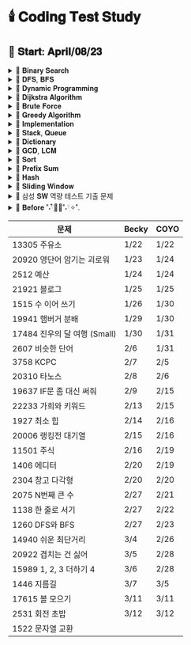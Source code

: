 # 🕯️ 𝐂𝐨𝐝𝐢𝐧𝐠 𝐓𝐞𝐬𝐭 𝐒𝐭𝐮𝐝𝐲

## 📅 𝐒𝐭𝐚𝐫𝐭: 𝐀𝐩𝐫𝐢𝐥/𝟎𝟖/𝟐𝟑

<details>
  <summary>📂 𝐁𝐢𝐧𝐚𝐫𝐲 𝐒𝐞𝐚𝐫𝐜𝐡 </summary>
  <br>

- [[BOJ]2805_나무 자르기](https://www.acmicpc.net/problem/2805)
- [[PRO]64062_징검다리 건너기](https://school.programmers.co.kr/learn/courses/30/lessons/64062)
- [[PRO]43238_입국 심사](https://school.programmers.co.kr/learn/courses/30/lessons/43238)
- [[PRO]142085_디펜스 게임](https://school.programmers.co.kr/learn/courses/30/lessons/142085)
- [[PRO]72412_순위 검색](https://school.programmers.co.kr/learn/courses/30/lessons/72412)
- [[BOJ]17266_어두운 굴다리](https://www.acmicpc.net/problem/17266)
- [[BOJ]2512_예산](https://www.acmicpc.net/problem/2512)
- [[BOJ]19637_IF문 좀 대신 써줘](https://www.acmicpc.net/problem/19637)
- [[BOJ]20922_겹치는 건 싫어](https://www.acmicpc.net/problem/20922)
- [[BOJ]15989_1, 2, 3 더하기 4](https://www.acmicpc.net/problem/15989)

</details>

<details>
  <summary>📂 𝐃𝐅𝐒, 𝐁𝐅𝐒 </summary>
  <br>

- [[PRO]43164여행경로](https://school.programmers.co.kr/learn/courses/30/lessons/43164)
- [[PRO]67259_경주로 건설](https://school.programmers.co.kr/learn/courses/30/lessons/67259)
- [[BOJ]17086_아기 상어 2](https://www.acmicpc.net/problem/17086)
- [[PRO]86971_전력망을 둘로 나누기](https://school.programmers.co.kr/learn/courses/30/lessons/86971)
- [[PRO]81302_거리두기 확인하기](https://school.programmers.co.kr/learn/courses/30/lessons/81302)
- [[PRO]154540_무인도 여행](https://school.programmers.co.kr/learn/courses/30/lessons/154540)
- [[PRO]159993_미로 탈출](https://school.programmers.co.kr/learn/courses/30/lessons/159993)
- [[PRO]169199_리코쳇 로봇](https://school.programmers.co.kr/learn/courses/30/lessons/169199)
- [[PRO]12952_N-Queen](https://school.programmers.co.kr/learn/courses/30/lessons/12952)
- [[BOJ]1926_그림](https://www.acmicpc.net/problem/1926)
- [[BOJ]10026_적록색약](https://www.acmicpc.net/problem/10026)
- [[BOJ]4179_불!](https://www.acmicpc.net/problem/4179)
- [[BOJ]6593_상범 빌딩](https://www.acmicpc.net/problem/6593)
- [[BOJ]1260_DFS와 BFS](https://www.acmicpc.net/problem/1260)
- [[BOJ]14940_쉬운 최단거리](https://www.acmicpc.net/problem/14940)

</details>

<details>
  <summary>📂 𝐃𝐲𝐧𝐚𝐦𝐢𝐜 𝐏𝐫𝐨𝐠𝐫𝐚𝐦𝐦𝐢𝐧𝐠 </summary>
  <br>

- [[PRO]12971_스티커 모으기 2](https://school.programmers.co.kr/learn/courses/30/lessons/12971)
- [[BOJ]9465_스티커](https://www.acmicpc.net/problem/9465)
- [[BOJ]11726_2 x n 타일링](https://www.acmicpc.net/problem/11726)
- [[BOJ]11727_2 x n 타일링 2](https://www.acmicpc.net/problem/11727)
- [[BOJ]2193_이친수](https://www.acmicpc.net/problem/2193)
- [[BOJ]15990_1, 2, 3 더하기 5](https://www.acmicpc.net/problem/15990)
- [[BOJ]11053_가장 긴 증가하는 부분 수열](https://www.acmicpc.net/problem/11053)
- [[BOJ]1912_연속합](https://www.acmicpc.net/problem/1912)
- [[BOJ]1699_제곱수의 합](https://www.acmicpc.net/problem/1699)
- [[BOJ]9655_돌 게임](https://www.acmicpc.net/problem/9655)
- [[BOJ]10844_쉬운 계단 수](https://www.acmicpc.net/problem/10844)
- [[PRO]12905_가장 큰 정사각형 찾기](https://school.programmers.co.kr/learn/courses/30/lessons/12905)
- [[BOJ]15486_퇴사 2](https://www.acmicpc.net/problem/15486)
- [[BOJ]1149_RGB거리](https://www.acmicpc.net/problem/1149)
- [[BOJ]9084_동전](https://www.acmicpc.net/problem/9084)
- [[BOJ]1446_지름길](https://www.acmicpc.net/problem/1446)

</details>

<details>
  <summary>📂 𝐃𝐢𝐣𝐤𝐬𝐭𝐫𝐚 𝐀𝐥𝐠𝐨𝐫𝐢𝐭𝐡𝐦 </summary>
  <br>

- [[PRO]72413_합승 택시 요금](https://school.programmers.co.kr/learn/courses/30/lessons/72413)
- [[PRO]12978_배달](https://school.programmers.co.kr/learn/courses/30/lessons/12978)

</details>

<details>
  <summary>📂 𝐁𝐫𝐮𝐭𝐞 𝐅𝐨𝐫𝐜𝐞 </summary>
  <br>

- [[BOJ]2003_수들의 합2](https://www.acmicpc.net/problem/2003)
- [[BOJ]7568_덩치](https://www.acmicpc.net/problem/7568)
- [[BOJ]3085_사탕 게임](https://www.acmicpc.net/problem/3085)
- [[BOJ]6064_카잉 달력](https://www.acmicpc.net/problem/6064)
- [[BOJ]10655_마라톤 1](https://www.acmicpc.net/problem/10655)
- [[BOJ]18429_근손실](https://www.acmicpc.net/problem/18429)
- [[PRO]12923_숫자 블록](https://school.programmers.co.kr/learn/courses/30/lessons/12923)
- [[BOJ]7568_덩치](https://www.acmicpc.net/problem/7568)
- [[BOJ]17484_진우의 달 여행 (Small)](https://www.acmicpc.net/problem/17484)
- [[BOJ]1515_수 이어 쓰기](https://www.acmicpc.net/problem/1515)
- [[BOJ]2304_창고 다각형](https://www.acmicpc.net/problem/2304)
- [[BOJ]2531_회전 초밥](https://www.acmicpc.net/problem/2531)

</details>

<details>
  <summary>📂 𝐆𝐫𝐞𝐞𝐝𝐲 𝐀𝐥𝐠𝐨𝐫𝐢𝐭𝐡𝐦 </summary>
  <br>

- [[BOJ]2785_체인](https://www.acmicpc.net/problem/2785)
- [[BOJ]13305_주유소](https://www.acmicpc.net/problem/13305)
- [[BOJ]19941_햄버거 분배](https://www.acmicpc.net/problem/19941)
- [[BOJ]20310_타노스](https://www.acmicpc.net/problem/20310)
- [[BOJ]11501_주식](https://www.acmicpc.net/problem/11501)
- [[BOJ]17615_볼 모으기](https://www.acmicpc.net/problem/17615)

</details>

<details>
  <summary>📂 𝐈𝐦𝐩𝐥𝐞𝐦𝐞𝐧𝐭𝐚𝐭𝐢𝐨𝐧 </summary>
  <br>

- [[BOJ]1316_ 단어 체커](https://www.acmicpc.net/problem/1316)
- [[BOJ]16967_배열 복원하기](https://www.acmicpc.net/problem/16967)
- [[BOJ]1205_등수 구하기](https://www.acmicpc.net/problem/1205)
- [[BOJ]1244_스위치 켜고 끄기](https://www.acmicpc.net/problem/1244)
- [[BOJ]1138_한 줄로 서기](https://www.acmicpc.net/problem/1138)
- [[PRO]68936_쿼드압축 후 개수 세기](https://school.programmers.co.kr/learn/courses/30/lessons/68936)
- [[PRO]68645_삼각 달팽이](https://school.programmers.co.kr/learn/courses/30/lessons/68645)
- [[PRO]131704_택배 상자](https://school.programmers.co.kr/learn/courses/30/lessons/131704)
- [[PRO]72411_메뉴 리뉴얼](https://school.programmers.co.kr/learn/courses/30/lessons/72411)
- [[PRO]140107_점 찍기](https://school.programmers.co.kr/learn/courses/30/lessons/140107)
- [[PRO]67257_수식 최대화](https://school.programmers.co.kr/learn/courses/30/lessons/67257)
- [[PRO]77485_행렬 테두리 회전하기](https://school.programmers.co.kr/learn/courses/30/lessons/77485)
- [[PRO]155651_호텔 대실](https://school.programmers.co.kr/learn/courses/30/lessons/155651)
- [[PRO]148653_마법의 엘리베이터](https://school.programmers.co.kr/learn/courses/30/lessons/148653)
- [[PRO]12946_하노이의 탑](https://school.programmers.co.kr/learn/courses/30/lessons/12946)
- [[PRO]152996_시소 짝꿍](https://school.programmers.co.kr/learn/courses/30/lessons/152996)
- [[PRO]131130_혼자 놀기의 달인](https://school.programmers.co.kr/learn/courses/30/lessons/131130)
- [[PRO]147354_테이블 해시 함수](https://school.programmers.co.kr/learn/courses/30/lessons/147354)
- [[PRO]42890_후보키](https://school.programmers.co.kr/learn/courses/30/lessons/42890)
- [[PRO]172927_광물 캐기](https://school.programmers.co.kr/learn/courses/30/lessons/172927)
- [[PRO]181187_두 원 사이의 정수 쌍](https://school.programmers.co.kr/learn/courses/30/lessons/181187)
- [[PRO]176962_과제 진행하기](https://school.programmers.co.kr/learn/courses/30/lessons/176962)
- [[PRO]150368_이모티콘 할인행사](https://school.programmers.co.kr/learn/courses/30/lessons/150368)
- [[PRO]160585_혼자서 하는 틱택토](https://school.programmers.co.kr/learn/courses/30/lessons/160585)
- [[BOJ]23971_ZOAC 4](https://www.acmicpc.net/problem/23971)
- [[BOJ]5073_삼각형과 세 변](https://www.acmicpc.net/problem/5073)
- [[BOJ]2292_벌집](https://www.acmicpc.net/problem/2292)
- [[BOJ]1157_단어 공부](https://www.acmicpc.net/problem/1157)
- [[BOJ]11723_집합](https://www.acmicpc.net/problem/11723)
- [[BOJ]10431_줄세우기](https://www.acmicpc.net/problem/10431)
- [[BOJ]8979_올림픽](https://www.acmicpc.net/problem/8979)
- [[BOJ]4659_비밀번호 발음하기](https://www.acmicpc.net/problem/4659)
- [[BOJ]25757_임스와 함께하는 미니게임](https://www.acmicpc.net/problem/25757)
- [[BOJ]20125_쿠키의 신체 측정](https://www.acmicpc.net/problem/20125)
- [[BOJ]1205_등수 구하기](https://www.acmicpc.net/problem/1205)
- [[BOJ]1244_스위치 켜고 끄기](https://www.acmicpc.net/problem/1244)
- [[BOJ]9017_크로스 컨트리](https://www.acmicpc.net/problem/9017)
- [[BOJ]2607_비슷한 단어](https://www.acmicpc.net/problem/2607)
- [[BOJ]20006_랭킹전 대기열](https://www.acmicpc.net/problem/20006)
- [[BOJ]1138_한 줄로 서기](https://www.acmicpc.net/problem/1138)

</details>

<details>
  <summary>📂 𝐒𝐭𝐚𝐜𝐤, 𝐐𝐮𝐞𝐮𝐞 </summary>
  <br>

- [[BOJ]1935_후위 표기식2](https://www.acmicpc.net/problem/1935)
- [[PRO]42586_기능개발](https://school.programmers.co.kr/learn/courses/30/lessons/42586)
- [[BOJ]2164_카드2](https://www.acmicpc.net/problem/2164)
- [[BOJ]1927_최소 힙](https://www.acmicpc.net/problem/1927)
- [[BOJ]1406_에디터](https://www.acmicpc.net/problem/1406)

</details>

<details>
  <summary>📂 𝐃𝐢𝐜𝐭𝐢𝐨𝐧𝐚𝐫𝐲 </summary>
  <br>

- [[PRO]132265_롤케이크 자르기](https://school.programmers.co.kr/learn/courses/30/lessons/132265)

</details>

<details>
  <summary>📂 𝐆𝐂𝐃, 𝐋𝐂𝐌 </summary>
  <br>

- [[PRO]135807_숫자 카드 나누기](https://school.programmers.co.kr/learn/courses/30/lessons/135807)

</details>

<details>
  <summary>📂 𝐒𝐨𝐫𝐭 </summary>
  <br>

- [[PRO]181188_요격 시스템](https://school.programmers.co.kr/learn/courses/30/lessons/181188)
- [[BOJ]20920_영단어 암기는 괴로워](https://www.acmicpc.net/problem/20920)
- [[BOJ]3758_KCPC](https://www.acmicpc.net/problem/3758)
- [[BOJ]2075_N번째로 큰 수](https://www.acmicpc.net/problem/2075)

</details>

<details>
  <summary>📂 𝐏𝐫𝐞𝐟𝐢𝐱 𝐒𝐮𝐦 </summary>
  <br>

- [[BOJ]21921_블로그](https://www.acmicpc.net/problem/21921)

</details>

<details>
  <summary>📂 𝐇𝐚𝐬𝐡 </summary>
  <br>

- [[BOJ]22233_가희와 키워드](https://www.acmicpc.net/problem/22233)

</details>

<details>
  <summary>📂 𝐒𝐥𝐢𝐝𝐢𝐧𝐠 𝐖𝐢𝐧𝐝𝐨𝐰 </summary>
  <br>

- [[BOJ]1522_문자열 교환](https://www.acmicpc.net/problem/1522)

</details>

<details>
  <summary>📂 삼성 𝐒𝐖 역량 테스트 기출 문제 </summary>
  <br>

💙 문제집 링크: https://www.acmicpc.net/workbook/view/1152

- [[BOJ]14888_연산자 끼워넣기](https://www.acmicpc.net/problem/14888)
- [[BOJ]14889_스타트와 링크](https://www.acmicpc.net/problem/14889)
- [[BOJ]15686_치킨배달](https://www.acmicpc.net/problem/15686)
- [[BOJ]20055_컨베이어 벨트 위의 로봇](https://www.acmicpc.net/problem/20055)
- [[BOJ]21608_상어 초등학교](https://www.acmicpc.net/problem/21608)
- [[BOJ]21610_마법사 상어와 비바라기](https://www.acmicpc.net/problem/21610)
- [[BOJ]3190_뱀](https://www.acmicpc.net/problem/3190)

</details>

<details>
  <summary> 📁 𝐁𝐞𝐟𝐨𝐫𝐞 ˚˖𓍢ִִ໋🌊🦈˚˖𓍢ִ✧˚. </summary>
  <br>




</details>

| 문제                      | Becky | COYO |
|-------------------------|-------|------|
| 13305	 주유소              | 1/22  | 1/22 |
| 20920	 영단어 암기는 괴로워      | 1/23  | 1/24 |
| 2512	 예산                | 1/24  | 1/24 |
| 21921	 블로그              | 1/25  | 1/25 |
| 1515	 수 이어 쓰기           | 1/26  | 1/30 |
| 19941	 햄버거 분배           | 1/29  | 1/30 |
| 17484	 진우의 달 여행 (Small) | 1/30  | 1/31 |
| 2607	 비슷한 단어            | 2/6   | 1/31 |
| 3758	 KCPC              | 2/7   | 2/5  |
| 20310	 타노스              | 2/8   | 2/6  |
| 19637	 IF문 좀 대신 써줘      | 2/9   | 2/15 |
| 22233	 가희와 키워드          | 2/13  | 2/15 |
| 1927	 최소 힙              | 2/14  | 2/16 |
| 20006	 랭킹전 대기열          | 2/15  | 2/16 |
| 11501	 주식               | 2/16  | 2/19 |
| 1406	 에디터               | 2/20  | 2/19 |
| 2304	 창고 다각형            | 2/20  | 2/20 |
| 2075	 N번째 큰 수           | 2/27  | 2/21 |
| 1138	 한 줄로 서기           | 2/27  | 2/22 |
| 1260	 DFS와 BFS          | 2/27  | 2/23 |
| 14940	 쉬운 최단거리          | 3/4   | 2/26 |
| 20922	 겹치는 건 싫어         | 3/5   | 2/28 |
| 15989	 1, 2, 3 더하기 4    | 3/6   | 2/28 |
| 1446	 지름길               | 3/7   | 3/5  |
| 17615	 볼 모으기            | 3/11  | 3/11 |
| 2531	 회전 초밥             | 3/12  | 3/12 |
| 1522	 문자열 교환            |       |      |
